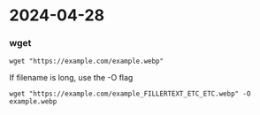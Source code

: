# 2024-04-28

### wget

`wget "https://example.com/example.webp"`
 
If filename is long, use the -O flag

`wget "https://example.com/example_FILLERTEXT_ETC_ETC.webp" -O example.webp`
